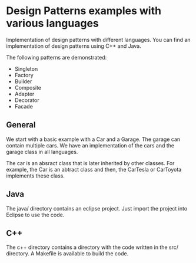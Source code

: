 # Design Patterns examples with various languages
Implementation of design patterns with different languages.
You can find an implementation of design patterns
using C++ and Java.

The following patterns are demonstrated:
 - Singleton
 - Factory
 - Builder
 - Composite
 - Adapter
 - Decorator
 - Facade

## General
We start with a basic example with a Car and a Garage.
The garage can contain multiple cars. We have an implementation
of the cars and the garage class in all languages.

The car is an absract class that is later inherited by
other classes. For example, the Car is an abtract
class and then, the CarTesla or CarToyota implements
these class.

## Java

The java/ directory contains an eclipse project. Just
import the project into Eclipse to use the code.

## C++

The c++ directory contains a directory with the code
written in the src/ directory. A Makefile is available
to build the code.
